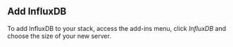 <!-- usedin: [ _legacy_docker/AddOns] - post: -->


## Add InfluxDB
To add InfluxDB to your stack, access the add-ins menu, click _InfluxDB_ and choose the size of your new server.




